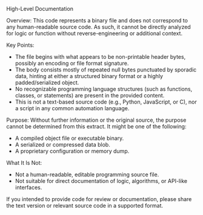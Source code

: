 High-Level Documentation

Overview:
This code represents a binary file and does not correspond to any human-readable source code. As such, it cannot be directly analyzed for logic or function without reverse-engineering or additional context.

Key Points:
- The file begins with what appears to be non-printable header bytes, possibly an encoding or file format signature.
- The body consists mostly of repeated null bytes punctuated by sporadic data, hinting at either a structured binary format or a highly padded/serialized object.
- No recognizable programming language structures (such as functions, classes, or statements) are present in the provided content.
- This is not a text-based source code (e.g., Python, JavaScript, or C), nor a script in any common automation language.

Purpose:
Without further information or the original source, the purpose cannot be determined from this extract. It might be one of the following:
- A compiled object file or executable binary.
- A serialized or compressed data blob.
- A proprietary configuration or memory dump.

What It Is Not:
- Not a human-readable, editable programming source file.
- Not suitable for direct documentation of logic, algorithms, or API-like interfaces.

If you intended to provide code for review or documentation, please share the text version or relevant source code in a supported format.